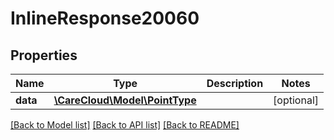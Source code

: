 # InlineResponse20060

## Properties
Name | Type | Description | Notes
------------ | ------------- | ------------- | -------------
**data** | [**\CareCloud\Model\PointType**](PointType.md) |  | [optional] 

[[Back to Model list]](../../README.md#documentation-for-models) [[Back to API list]](../../README.md#documentation-for-api-endpoints) [[Back to README]](../../README.md)

